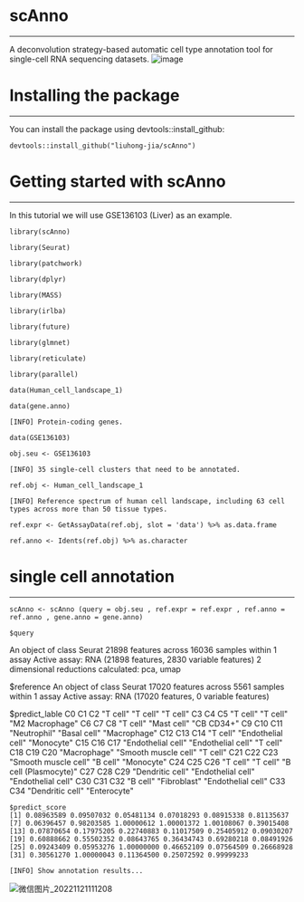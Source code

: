 # scAnno

***

A deconvolution strategy-based automatic cell type annotation tool for single-cell RNA sequencing datasets.
![image](https://user-images.githubusercontent.com/115637576/199387392-3d66fb26-e3d3-43c9-9378-04f541600e3f.png)


# Installing the package

***

You can install the package using devtools::install_github:

    devtools::install_github("liuhong-jia/scAnno")

# Getting started with scAnno

***

In this tutorial we will use GSE136103 (Liver) as an example.

    library(scAnno)
    
    library(Seurat)
    
    library(patchwork)
    
    library(dplyr)
    
    library(MASS)
    
    library(irlba)
    
    library(future)
    
    library(glmnet)
    
    library(reticulate)
    
    library(parallel)
    
    data(Human_cell_landscape_1)
    
    data(gene.anno)
    
    [INFO] Protein-coding genes.
    
    data(GSE136103)
    
    obj.seu <- GSE136103
    
    [INFO] 35 single-cell clusters that need to be annotated.
    
    ref.obj <- Human_cell_landscape_1
    
    [INFO] Reference spectrum of human cell landscape, including 63 cell types across more than 50 tissue types.
    
    ref.expr <- GetAssayData(ref.obj, slot = 'data') %>% as.data.frame
    
    ref.anno <- Idents(ref.obj) %>% as.character

# single cell annotation

***

    scAnno <- scAnno (query = obj.seu , ref.expr = ref.expr , ref.anno = ref.anno , gene.anno = gene.anno)
    
    $query
An object of class Seurat
21898 features across 16036 samples within 1 assay
Active assay: RNA (21898 features, 2830 variable features)
 2 dimensional reductions calculated: pca, umap

$reference
An object of class Seurat
17020 features across 5561 samples within 1 assay
Active assay: RNA (17020 features, 0 variable features)

$predict_lable
                   C0                    C1                    C2
             "T cell"              "T cell"              "T cell"
                   C3                    C4                    C5
             "T cell"              "T cell"       "M2 Macrophage"
                   C6                    C7                    C8
             "T cell"           "Mast cell"            "CB CD34+"
                   C9                   C10                   C11
         "Neutrophil"          "Basal cell"          "Macrophage"
                  C12                   C13                   C14
             "T cell"    "Endothelial cell"            "Monocyte"
                  C15                   C16                   C17
   "Endothelial cell"    "Endothelial cell"              "T cell"
                  C18                   C19                   C20
         "Macrophage"  "Smooth muscle cell"              "T cell"
                  C21                   C22                   C23
 "Smooth muscle cell"              "B cell"            "Monocyte"
                  C24                   C25                   C26
             "T cell"              "T cell" "B cell (Plasmocyte)"
                  C27                   C28                   C29
     "Dendritic cell"    "Endothelial cell"    "Endothelial cell"
                  C30                   C31                   C32
             "B cell"          "Fibroblast"    "Endothelial cell"
                  C33                   C34
     "Dendritic cell"          "Enterocyte"

    $predict_score
    [1] 0.08963589 0.09507032 0.05481134 0.07018293 0.08915338 0.81135637
    [7] 0.06396457 0.98203585 1.00000612 1.00001372 1.00108067 0.39015408
    [13] 0.07870654 0.17975205 0.22740883 0.11017509 0.25405912 0.09030207
    [19] 0.60888662 0.55502352 0.08643765 0.36434743 0.69280218 0.08491926
    [25] 0.09243409 0.05953276 1.00000000 0.46652109 0.07564509 0.26668928
    [31] 0.30561270 1.00000043 0.11364500 0.25072592 0.99999233

    [INFO] Show annotation results...
![微信图片_20221121111208](https://user-images.githubusercontent.com/115637576/202955413-1362c778-0d2a-419f-9c12-191a63389100.png)

